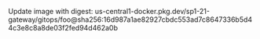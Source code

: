 Update image with digest: us-central1-docker.pkg.dev/sp1-21-gateway/gitops/foo@sha256:16d987a1ae82927cbdc553ad7c8647336b5d44c3e8c8a8de03f2fed94d462a0b 
